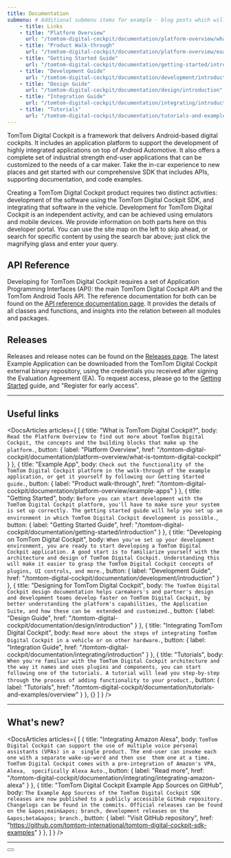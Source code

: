 ```yaml
---
title: Documentation
submenu: # Additional submenu items for example - blog posts which will be displayed right below table of contents. (not mandatory)
    - title: Links
    - title: "Platform Overview"
      url: "/tomtom-digital-cockpit/documentation/platform-overview/what-is-tomtom-digital-cockpit"
    - title: "Product Walk-through"
      url: "/tomtom-digital-cockpit/documentation/platform-overview/example-apps"
    - title: "Getting Started Guide"
      url: "/tomtom-digital-cockpit/documentation/getting-started/introduction"
    - title: "Development Guide"
      url: "/tomtom-digital-cockpit/documentation/development/introduction"
    - title: "Design Guide"
      url: "/tomtom-digital-cockpit/documentation/design/introduction"
    - title: "Integration Guide"
      url: "/tomtom-digital-cockpit/documentation/integrating/introduction"
    - title: "Tutorials"
      url: "/tomtom-digital-cockpit/documentation/tutorials-and-examples/overview"
---
```


TomTom Digital Cockpit is a framework that delivers Android-based digital cockpits. It includes an 
application platform to support the development of highly integrated applications on top of Android 
Automotive. It also offers a complete set of industrial strength end-user applications that can be 
customized to the needs of a car maker. Take the in-car experience to new places and get started 
with our comprehensive SDK that includes APIs, supporting documentation, and code examples.

Creating a TomTom Digital Cockpit product requires two distinct activities: development of the software using
the TomTom Digital Cockpit SDK, and integrating that software in the vehicle. Development for TomTom Digital Cockpit
is an independent activity, and can be achieved using emulators and mobile devices. We provide
information on both parts here on this developer portal. You can use the site map on the left to
skip ahead, or search for specific content by using the search bar above; just click the magnifying
glass and enter your query.

## API Reference

Developing for TomTom Digital Cockpit requires a set of Application Programming Interfaces (API): the main
TomTom Digital Cockpit API and the TomTom Android Tools API. The reference documentation for both can be
found on the [API reference documentation page](/tomtom-digital-cockpit/api-reference/api-reference).
It provides the details of all classes and functions, and insights into the relation between all
modules and packages.

## Releases

Releases and release notes can be found on the [Releases page](/tomtom-digital-cockpit/releases/releases). 
The latest Example Application can be downloaded from the TomTom Digital Cockpit external binary repository, 
using the credentials you received after signing the Evaluation Agreement (EA). To request access, 
please go to the [Getting Started](/tomtom-digital-cockpit/documentation/getting-started/introduction) 
guide, and "Register for early access".

---

## Useful links

<!-- prettier-ignore -->
<DocsArticles
  articles={
    [
      {
        title: "What is TomTom Digital Cockpit?",
        body: `Read the Platform Overview to find out more about TomTom Digital Cockpit, the concepts and
         the building blocks that make up the platform.`,
        button: {
          label: "Platform Overview",
          href: "/tomtom-digital-cockpit/documentation/platform-overview/what-is-tomtom-digital-cockpit"
        }
      },
      {
        title: "Example App",
        body: `Check out the functionality of the TomTom Digital Cockpit platform in the walk-through of
        the example application, or get it yourself by following our Getting Started guide.`,
        button: {
          label: "Product walk-through",
          href: "/tomtom-digital-cockpit/documentation/platform-overview/example-apps"
        }
      },
      {
        title: "Getting Started",
        body: `Before you can start development with the TomTom Digital Cockpit platform, you'll have to
        make sure your system is set up correctly. The getting started guide will help you set up
        an environment in which TomTom Digital Cockpit development is possible.`,
        button: {
          label: "Getting Started Guide",
          href: "/tomtom-digital-cockpit/documentation/getting-started/introduction"
        }
      },
      {
        title: "Developing on TomTom Digital Cockpit",
        body: `When you've set up your development environment, you are ready to start developing
        a TomTom Digital Cockpit application. A good start is to familiarize yourself with the architecture
        and design of TomTom Digital Cockpit. Understanding this will make it easier to grasp the TomTom
        Digital Cockpit concepts of plugins, UI controls, and more.`,
        button: {
          label: "Development Guide",
          href: "/tomtom-digital-cockpit/documentation/development/introduction"
        }
      },
      {
        title: "Designing for TomTom Digital Cockpit",
        body: `The TomTom Digital Cockpit design documentation helps carmakers's and partner's
        design and development teams develop faster on TomTom Digital Cockpit, by 
        better understanding the platform's capabilities, the Application Suite, and how these can be 
        extended and customized.`,
        button: {
          label: "Design Guide",
          href: "/tomtom-digital-cockpit/documentation/design/introduction"
        }
      },
      {
        title: "Integrating TomTom Digital Cockpit",
        body: `Read more about the steps of integrating TomTom Digital Cockpit in a vehicle or on other
        hardware.`,
        button: {
          label: "Integration Guide",
          href: "/tomtom-digital-cockpit/documentation/integrating/introduction"
        }
      },
      {
        title: "Tutorials",
        body: `When you're familiar with the TomTom Digital Cockpit architecture and the way it names and
        uses plugins and components, you can start following one of the tutorials. A tutorial will
        lead you step-by-step through the process of adding functionality to your product.`,
        button: {
          label: "Tutorials",
          href: "/tomtom-digital-cockpit/documentation/tutorials-and-examples/overview"
        }
      },
      {}
    ]
  }
/>

---

## What's new?

<!-- prettier-ignore -->
<DocsArticles
  articles={
    [
      {
        title: "Integrating Amazon Alexa",
        body: `TomTom Digital Cockpit can support the use of multiple voice personal assistants (VPAs) in a 
        single product. The end-user can invoke each one with a separate wake-up-word and then use 
        them one at a time. TomTom Digital Cockpit comes with a pre-integration of Amazon's VPA, Alexa, 
        specifically Alexa Auto.`,
        button: {
          label: "Read more",
          href: "/tomtom-digital-cockpit/documentation/integrating/integrating-amazon-alexa"
        }
      },
      {
        title: "TomTom Digital Cockpit Example App Sources on GitHub",
        body: `The Example App Sources of the TomTom Digital Cockpit SDK releases are now published
        to a publicly accessible GitHub repository. Changelogs can be found in the commits.
        Official releases can be found on the &apos;main&apos; branch, development releases
        on the &apos;beta&apos; branch.`,
        button: {
          label: "Visit GitHub repository",
          href: "https://github.com/tomtom-international/tomtom-digital-cockpit-sdk-examples"
        }
      },
    ]
  }
/>

---

<Button label="Get Started" href="/tomtom-digital-cockpit/documentation/getting-started/introduction" icon="arrow" />
